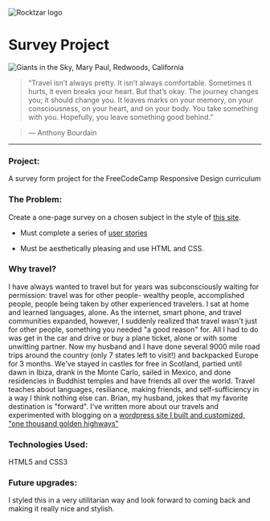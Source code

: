 ![Rocktzar logo](https://res.cloudinary.com/mpauldesigns/image/upload/c_scale,q_100,w_200/v1540421311/rocktzar_red.png)

# Survey Project

![Giants in the Sky, Mary Paul, Redwoods, California](https://res.cloudinary.com/mpauldesigns/image/upload/v1543523282/_10_DSC0046_c.jpg)

>“Travel isn’t always pretty. It isn’t always comfortable. Sometimes it hurts, it even breaks your heart. But that’s okay. The journey changes you; it should change you. It leaves marks on your memory, on your consciousness, on your heart, and on your body. You take something with you. Hopefully, you leave something good behind.”

>― Anthony Bourdain

---

### Project:

A survey form project for the FreeCodeCamp Responsive Design curriculum

### The Problem:

Create a one-page survey on a chosen subject in the style of [this site]( https://codepen.io/freeCodeCamp/full/VPaoNP).
  
* Must complete a series of [user stories](https://learn.freecodecamp.org/responsive-web-design/responsive-web-design-projects/build-a-survey-form)

* Must be aesthetically pleasing and use HTML and CSS.

### Why travel?

I have always wanted to travel but for years was subconsciously waiting for permission: travel was for other people- wealthy people, accomplished people, people being taken by other experienced travelers. I sat at home and learned languages, alone. As the internet, smart phone, and travel communities expanded, however, I suddenly realized that travel wasn't just for other people, something you needed "a good reason" for. All I had to do was get in the car and drive or buy a plane ticket, alone or with some unwitting partner. Now my husband and I have done several 9000 mile road trips around the country (only 7 states left to visit!) and backpacked Europe for 3 months. We've stayed in castles for free in Scotland, partied until dawn in Ibiza, drank in the Monte Carlo, sailed in Mexico, and done residencies in Buddhist temples and have friends all over the world. Travel teaches about languages, resiliance, making friends, and self-sufficiency in a way I think nothing else can. Brian, my husband, jokes that my favorite destination is "forward". I've written more about our travels and experimented with blogging on a [wordpress site I built and customized, "one thousand golden highways"](http://www.onethousandgoldenhighways.com/)

### Technologies Used:

HTML5 and CSS3

### Future upgrades:

I styled this in a very utilitarian way and look forward to coming back and making it really nice and stylish.
